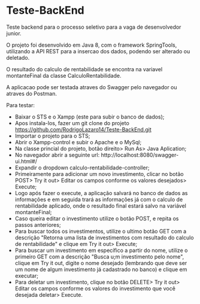 # Teste-BackEnd

 Teste backend para o processo seletivo para a vaga de desenvolvedor junior.
 
 O projeto foi desenvolvido em Java 8, com o framework SpringTools, utilizando a API REST para a insercao dos dados, podendo ser alterado ou deletado.
 
 O resultado do calculo de rentabilidade se encontra na variavel montanteFinal da classe CalculoRentabilidade.

 A aplicacao pode ser testada atraves do Swagger pelo navegador ou atraves do Postman. 

Para testar:
- Baixar o STS e o Xampp (este para subir o banco de dados);
- Apos instala-los, fazer um git clone do projeto https://github.com/RodrigoLazaro14/Teste-BackEnd.git
- Importar o projeto para o STS;
- Abrir o Xampp-control e subir o Apache e o MySql;
- Na classe princial do projeto, botão direito> Run As> Java Aplication;
- No navegador abrir a seguinte url: http://localhost:8080/swagger-ui.html#/
- Expandir o dropdown calculo-rentabilidade-controller;
- Primeiramente para adicionar um novo investimento, clicar no botão POST> Try it out> Editar os campos conforme os valores desejados> Execute;
- Logo após fazer o execute, a aplicação salvará no banco de dados as informações e em seguida trará as informações já com o calculo de rentabilidade aplicado, onde o resultado final estará salvo na variável montanteFinal;
- Caso queira editar o investimento utilize o botão POST, e repita os passos anteriores;
- Para buscar todos os investimentos, utilize o ultimo botão GET com a descrição "Retorna uma lista de investimentos com resultado do calculo de rentabilidade" e clique em Try it out> Execute;
- Para buscar um investimento em específico a partir do nome, utilize o primeiro GET com a descrição "Busca u;m investimento pelo nome", clique em Try it out, digite o nome desejado (lembrando que deve ser um nome de algum investimento já cadastrado no banco) e clique em executar;
- Para deletar um investimento, clique no botão DELETE> Try it out> Editar os campos conforme os valores do investimento que você desejada deletar> Execute.
